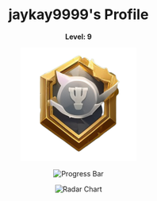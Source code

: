 
<h1 align="center">jaykay9999's Profile</h1>
    
<p align="center">
  <strong>Level: 9</strong>
</p>
    
<p align="center">
  <img src="https://raw.githubusercontent.com/jaykay9999/badges/main/lvl9.png" alt="Badge">
</p>
    
<p align="center">
  <img src="https://myserver.gitreviewgame.com/dynamic-svg?progress=393&max=1023&timestamp=1696517402680" alt="Progress Bar">
</p>
    
<p align="center">
  <img src="https://myserver.gitreviewgame.com/radar-chart?GN=1&GP=5&G0=10&GA=5&SN=4&SP=1&S0=11&SA=5&PV=2&OT=11&timestamp=1696517402680" alt="Radar Chart">
</p>
    
<!-- You can add more sections and data as you fetch them from the user's data -->
